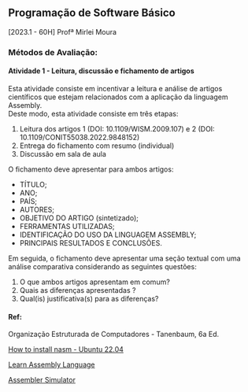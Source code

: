 ## Programação de Software Básico
[2023.1 - 60H] Profª Mirlei Moura 

### Métodos de Avaliação: 
#### Atividade 1 - Leitura, discussão e fichamento de artigos

Esta atividade consiste em incentivar a leitura e análise de artigos científicos que estejam
relacionados com a aplicação da linguagem Assembly.<br>
Deste modo, esta atividade consiste em três etapas:
1. Leitura dos artigos 1 (DOI: 10.1109/WISM.2009.107) e 2 (DOI: 10.1109/CONIT55038.2022.9848152)
2. Entrega do fichamento com resumo (individual) 
3.  Discussão em sala de aula 

O fichamento deve apresentar para ambos artigos:

- TÍTULO;
- ANO;
- PAÍS;
- AUTORES;
- OBJETIVO DO ARTIGO (sintetizado);
- FERRAMENTAS UTILIZADAS;
- IDENTIFICAÇÃO DO USO DA LINGUAGEM ASSEMBLY;
- PRINCIPAIS RESULTADOS E CONCLUSÕES.

Em seguida, o fichamento deve apresentar uma seção textual com uma análise
comparativa considerando as seguintes questões:

1. O que ambos artigos apresentam em comum?
2. Quais as diferenças apresentadas ? 
3. Qual(is) justificativa(s) para as diferenças?

#### Ref: 
Organização Estruturada de Computadores - Tanenbaum, 6a Ed.

[How to install nasm - Ubuntu 22.04](https://installati.one/install-nasm-ubuntu-22-04/)

[Learn Assembly Language](https://asmtutor.com/#)

[Assembler Simulator](https://schweigi.github.io/assembler-simulator/)